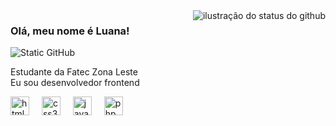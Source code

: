 <img align='right' src="https://github-readme-stats.vercel.app/api?username=Luuhxd&show_icons=true&title_color=783c00&text_color=af552e&icon_color=783c00&bg_color=f8efd4&cache_seconds=2300" alt="ilustração do status do github">

### Olá, meu nome é Luana!

<img src="https://img.shields.io/static/v1?label=Overview&message=Lunax&color=f8efd4&style=for-the-badge&logo=GitHub" alt="Static GitHub">

<p>Estudante da Fatec Zona Leste<br/> Eu sou desenvolvedor frontend</p>


<div align="left">
  <img src="https://cdn.jsdelivr.net/gh/devicons/devicon/icons/html5/html5-original.svg" height="30" alt="html5 logo"  />
  <img width="12" />
  <img src="https://cdn.jsdelivr.net/gh/devicons/devicon/icons/css3/css3-original.svg" height="30" alt="css3 logo"  />
  <img width="12" />
    <img src="https://cdn.jsdelivr.net/gh/devicons/devicon/icons/javascript/javascript-original.svg" height="30" alt="javascript logo"  />
  <img width="12" />
    
  <img src="https://cdn.jsdelivr.net/gh/devicons/devicon@latest/icons/php/php-original.svg" height="30" alt="php logo" />        


</div>

